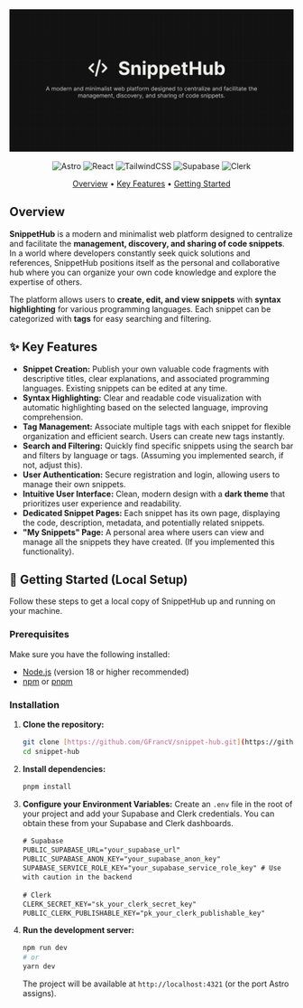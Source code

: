 <div align="center">

<img src="public/images/og.png" />

![Astro](https://img.shields.io/badge/astro-%232C2052.svg?style=for-the-badge&logo=astro&logoColor=white)
![React](https://img.shields.io/badge/react-%2320232a.svg?style=for-the-badge&logo=react&logoColor=%2361DAFB)
![TailwindCSS](https://img.shields.io/badge/tailwindcss-%2338B2AC.svg?style=for-the-badge&logo=tailwind-css&logoColor=white)
![Supabase](https://img.shields.io/badge/Supabase-3ECF8E?style=for-the-badge&logo=supabase&logoColor=white)
![Clerk](https://img.shields.io/badge/Clerk-6C47FF?style=for-the-badge&logo=clerk&logoColor=white)

<a href="#overview">Overview</a>
•
<a href="#✨-key-features">Key Features</a>
•
<a href="#🚀-getting-started-local-setup">Getting Started</a>

</div>

## Overview

**SnippetHub** is a modern and minimalist web platform designed to centralize and facilitate the **management, discovery, and sharing of code snippets**. In a world where developers constantly seek quick solutions and references, SnippetHub positions itself as the personal and collaborative hub where you can organize your own code knowledge and explore the expertise of others.

The platform allows users to **create, edit, and view snippets** with **syntax highlighting** for various programming languages. Each snippet can be categorized with **tags** for easy searching and filtering.

## ✨ Key Features

- **Snippet Creation:** Publish your own valuable code fragments with descriptive titles, clear explanations, and associated programming languages. Existing snippets can be edited at any time.
- **Syntax Highlighting:** Clear and readable code visualization with automatic highlighting based on the selected language, improving comprehension.
- **Tag Management:** Associate multiple tags with each snippet for flexible organization and efficient search. Users can create new tags instantly.
- **Search and Filtering:** Quickly find specific snippets using the search bar and filters by language or tags. (Assuming you implemented search, if not, adjust this).
- **User Authentication:** Secure registration and login, allowing users to manage their own snippets.
- **Intuitive User Interface:** Clean, modern design with a **dark theme** that prioritizes user experience and readability.
- **Dedicated Snippet Pages:** Each snippet has its own page, displaying the code, description, metadata, and potentially related snippets.
- **"My Snippets" Page:** A personal area where users can view and manage all the snippets they have created. (If you implemented this functionality).

## 🚀 Getting Started (Local Setup)

Follow these steps to get a local copy of SnippetHub up and running on your machine.

### Prerequisites

Make sure you have the following installed:

- [Node.js](https://nodejs.org/en/download/) (version 18 or higher recommended)
- [npm](https://www.npmjs.com/get-npm) or [pnpm](https://pnpm.io/installation)

### Installation

1.  **Clone the repository:**

    ```bash
    git clone [https://github.com/GFrancV/snippet-hub.git](https://github.com/GFrancV/snippet-hub.git)
    cd snippet-hub
    ```

2.  **Install dependencies:**

    ```bash
    pnpm install
    ```

3.  **Configure your Environment Variables:**
    Create an `.env` file in the root of your project and add your Supabase and Clerk credentials. You can obtain these from your Supabase and Clerk dashboards.

    ```dotenv
    # Supabase
    PUBLIC_SUPABASE_URL="your_supabase_url"
    PUBLIC_SUPABASE_ANON_KEY="your_supabase_anon_key"
    SUPABASE_SERVICE_ROLE_KEY="your_supabase_service_role_key" # Use with caution in the backend

    # Clerk
    CLERK_SECRET_KEY="sk_your_clerk_secret_key"
    PUBLIC_CLERK_PUBLISHABLE_KEY="pk_your_clerk_publishable_key"
    ```

4.  **Run the development server:**
    ```bash
    npm run dev
    # or
    yarn dev
    ```
    The project will be available at `http://localhost:4321` (or the port Astro assigns).
